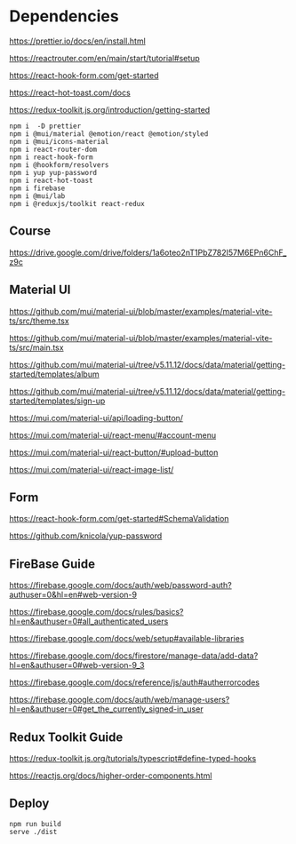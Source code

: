 # Dependencies

https://prettier.io/docs/en/install.html

https://reactrouter.com/en/main/start/tutorial#setup

https://react-hook-form.com/get-started

https://react-hot-toast.com/docs

https://redux-toolkit.js.org/introduction/getting-started

```shell
npm i  -D prettier
npm i @mui/material @emotion/react @emotion/styled
npm i @mui/icons-material
npm i react-router-dom
npm i react-hook-form
npm i @hookform/resolvers
npm i yup yup-password
npm i react-hot-toast
npm i firebase
npm i @mui/lab
npm i @reduxjs/toolkit react-redux
```

## Course

https://drive.google.com/drive/folders/1a6oteo2nT1PbZ782I57M6EPn6ChF_z9c

## Material UI

https://github.com/mui/material-ui/blob/master/examples/material-vite-ts/src/theme.tsx

https://github.com/mui/material-ui/blob/master/examples/material-vite-ts/src/main.tsx

https://github.com/mui/material-ui/tree/v5.11.12/docs/data/material/getting-started/templates/album

https://github.com/mui/material-ui/tree/v5.11.12/docs/data/material/getting-started/templates/sign-up

https://mui.com/material-ui/api/loading-button/

https://mui.com/material-ui/react-menu/#account-menu

https://mui.com/material-ui/react-button/#upload-button

https://mui.com/material-ui/react-image-list/

## Form

https://react-hook-form.com/get-started#SchemaValidation

https://github.com/knicola/yup-password

## FireBase Guide

https://firebase.google.com/docs/auth/web/password-auth?authuser=0&hl=en#web-version-9

https://firebase.google.com/docs/rules/basics?hl=en&authuser=0#all_authenticated_users

https://firebase.google.com/docs/web/setup#available-libraries

https://firebase.google.com/docs/firestore/manage-data/add-data?hl=en&authuser=0#web-version-9_3

https://firebase.google.com/docs/reference/js/auth#autherrorcodes

https://firebase.google.com/docs/auth/web/manage-users?hl=en&authuser=0#get_the_currently_signed-in_user

## Redux Toolkit Guide

https://redux-toolkit.js.org/tutorials/typescript#define-typed-hooks

https://reactjs.org/docs/higher-order-components.html

## Deploy

```shell
npm run build
serve ./dist
```
